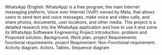 WhatsApp (English: WhatsApp) is a free program, the main Internet messaging platform, Voice over Internet (VoIP) owned by Meta, that allows users to send text and voice messages, make voice and video calls, and share photos, documents, user locations, and other media.
This project is a detailed research into the WhatsApp application and how to use it and solve its WhatsApp
Softweare Engineering Project،Introduction، problem and Proposed solution، Background، Work plan، project Requirements: functional requirements، project Requirement: Non-Functional requirement، Activity diagram، Actors، Tables،  Sequence diagram
